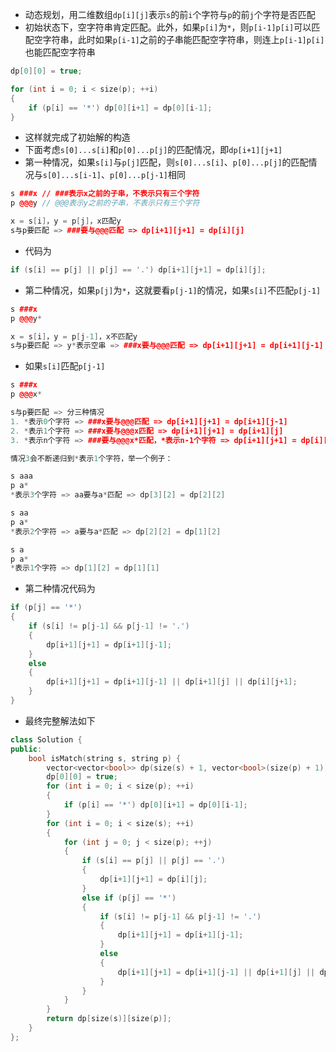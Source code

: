* 动态规划，用二维数组`dp[i][j]`表示`s`的前`i`个字符与`p`的前`j`个字符是否匹配
* 初始状态下，空字符串肯定匹配。此外，如果`p[i]`为`*`，则`p[i-1]p[i]`可以匹配空字符串，此时如果`p[i-1]`之前的子串能匹配空字符串，则连上`p[i-1]p[i]`也能匹配空字符串
```cpp
dp[0][0] = true;

for (int i = 0; i < size(p); ++i)
{
    if (p[i] == '*') dp[0][i+1] = dp[0][i-1];
}
```
* 这样就完成了初始解的构造
* 下面考虑`s[0]...s[i]`和`p[0]...p[j]`的匹配情况，即`dp[i+1][j+1]`
* 第一种情况，如果`s[i]`与`p[j]`匹配，则`s[0]...s[i]`、`p[0]...p[j]`的匹配情况与`s[0]...s[i-1]`、`p[0]...p[j-1]`相同
```cpp
s ###x // ###表示x之前的子串，不表示只有三个字符
p @@@y // @@@表示y之前的子串，不表示只有三个字符

x = s[i]，y = p[j]，x匹配y
s与p要匹配 => ###要与@@@匹配 => dp[i+1][j+1] = dp[i][j]
```
* 代码为
```cpp
if (s[i] == p[j] || p[j] == '.') dp[i+1][j+1] = dp[i][j];
```
* 第二种情况，如果`p[j]`为`*`，这就要看`p[j-1]`的情况，如果`s[i]`不匹配`p[j-1]`
```cpp
s ###x
p @@@y*

x = s[i]，y = p[j-1]，x不匹配y
s与p要匹配 => y*表示空串 => ###x要与@@@匹配 => dp[i+1][j+1] = dp[i+1][j-1]
```
* 如果`s[i]`匹配`p[j-1]`
```cpp
s ###x
p @@@x*

s与p要匹配 => 分三种情况
1. *表示0个字符 => ###x要与@@@匹配 => dp[i+1][j+1] = dp[i+1][j-1]
2. *表示1个字符 => ###x要与@@@x匹配 => dp[i+1][j+1] = dp[i+1][j]
3. *表示n个字符 => ###要与@@@x*匹配，*表示n-1个字符 => dp[i+1][j+1] = dp[i][j+1]

情况3会不断递归到*表示1个字符，举一个例子：

s aaa
p a*
*表示3个字符 => aa要与a*匹配 => dp[3][2] = dp[2][2]

s aa
p a*
*表示2个字符 => a要与a*匹配 => dp[2][2] = dp[1][2]

s a
p a*
*表示1个字符 => dp[1][2] = dp[1][1]
```
* 第二种情况代码为
```cpp
if (p[j] == '*')
{
    if (s[i] != p[j-1] && p[j-1] != '.')
    {
        dp[i+1][j+1] = dp[i+1][j-1];
    }
    else
    {
        dp[i+1][j+1] = dp[i+1][j-1] || dp[i+1][j] || dp[i][j+1];
    }
}
```
* 最终完整解法如下
```cpp
class Solution {
public:
    bool isMatch(string s, string p) {
        vector<vector<bool>> dp(size(s) + 1, vector<bool>(size(p) + 1));
        dp[0][0] = true;
        for (int i = 0; i < size(p); ++i)
        {
            if (p[i] == '*') dp[0][i+1] = dp[0][i-1];
        }
        for (int i = 0; i < size(s); ++i)
        {
            for (int j = 0; j < size(p); ++j)
            {
                if (s[i] == p[j] || p[j] == '.')
                {
                    dp[i+1][j+1] = dp[i][j];
                }
                else if (p[j] == '*')
                {
                    if (s[i] != p[j-1] && p[j-1] != '.')
                    {
                        dp[i+1][j+1] = dp[i+1][j-1];
                    }
                    else
                    {
                        dp[i+1][j+1] = dp[i+1][j-1] || dp[i+1][j] || dp[i][j+1];
                    }
                }
            }
        }
        return dp[size(s)][size(p)];
    }
};
```
